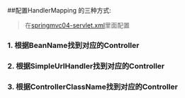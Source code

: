 ##配置HandlerMapping 的三种方式:
>在[springmvc04-servlet.xml](https://github.com/DaCang/Spring-MVC/blob/master/SpringMVC04/WebContent/WEB-INF/springmvc04-servlet.xml)里面配置
	
### 1. 根据BeanName找到对应的Controller 
	   
### 2. 根据SimpleUrlHandler找到对应的Controller 
	   
### 3. 根据ControllerClassName找到对应的Controller
